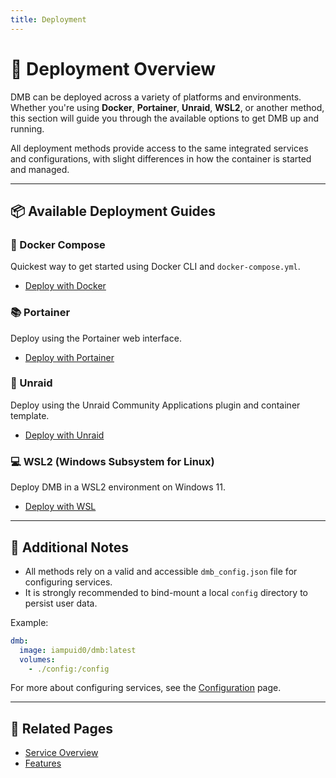 ```yaml
---
title: Deployment
---
```


# 🚀 Deployment Overview

DMB can be deployed across a variety of platforms and environments. Whether you're using **Docker**, **Portainer**, **Unraid**, **WSL2**, or another method, this section will guide you through the available options to get DMB up and running.

All deployment methods provide access to the same integrated services and configurations, with slight differences in how the container is started and managed.

---

## 📦 Available Deployment Guides

### 🐳 Docker Compose
Quickest way to get started using Docker CLI and `docker-compose.yml`.
- [Deploy with Docker](docker.md)

### 📚 Portainer
Deploy using the Portainer web interface.
- [Deploy with Portainer](portainer.md)

### 🧯 Unraid
Deploy using the Unraid Community Applications plugin and container template.
- [Deploy with Unraid](unraid.md)

### 💻 WSL2 (Windows Subsystem for Linux)
Deploy DMB in a WSL2 environment on Windows 11.
- [Deploy with WSL](wsl.md)

---

## 🔐 Additional Notes

- All methods rely on a valid and accessible `dmb_config.json` file for configuring services.
- It is strongly recommended to bind-mount a local `config` directory to persist user data.

Example:
```yaml
dmb:
  image: iampuid0/dmb:latest
  volumes:
    - ./config:/config
```

For more about configuring services, see the [Configuration](../features/configuration.md) page.

---

## 📎 Related Pages
- [Service Overview](../services/index.md)
- [Features](../features/index.md)
